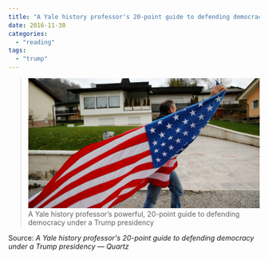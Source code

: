 ```yaml
---
title: "A Yale history professor's 20-point guide to defending democracy under a Trump presidency — Quartz"
date: 2016-11-30
categories: 
  - "reading"
tags: 
  - "trump"
---
```


> ![](images/flag-man.jpg)A Yale history professor’s powerful, 20-point guide to defending democracy under a Trump presidency

Source: _A Yale history professor's 20-point guide to defending democracy under a Trump presidency — Quartz_
